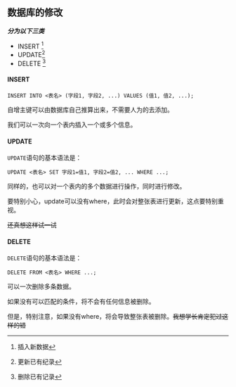 ## 数据库的修改

***分为以下三类***

* INSERT [^注释1]
* UPDATE[^注释2]
* DELETE [^注释3]

[^注释1]: 插入新数据
[^注释2]: 更新已有纪录
[^注释3]: 删除已有记录

#### INSERT

```
INSERT INTO <表名> (字段1, 字段2, ...) VALUES (值1, 值2, ...);
```

自增主键可以由数据库自己推算出来，不需要人为的去添加。

我们可以一次向一个表内插入一个或多个信息。

#### UPDATE

`UPDATE`语句的基本语法是：

```
UPDATE <表名> SET 字段1=值1, 字段2=值2, ... WHERE ...;
```

同样的，也可以对一个表内的多个数据进行操作，同时进行修改。

要特别小心，update可以没有where，此时会对整张表进行更新，这点要特别重视。

~~还真想这样试一试~~

#### DELETE

`DELETE`语句的基本语法是：

```
DELETE FROM <表名> WHERE ...;
```

可以一次删除多条数据。

如果没有可以匹配的条件，将不会有任何信息被删除。

但是，特别注意，如果没有where，将会导致整张表被删除。~~我想学长肯定犯过这样的错~~

